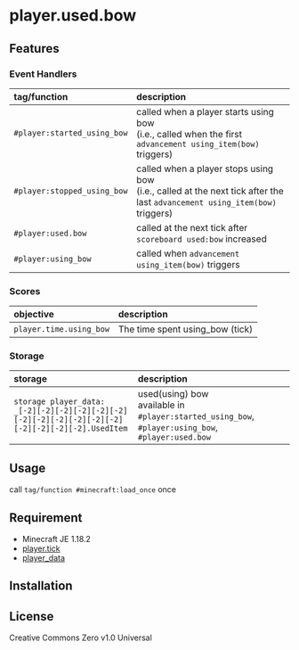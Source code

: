player.used.bow
==

## Features

### Event Handlers

|tag/function|description|
|:--|:--|
|`#player:started_using_bow`|called when a player starts using bow<br>(i.e., called when the first `advancement using_item(bow)` triggers)|
|`#player:stopped_using_bow`|called when a player stops using bow<br>(i.e., called at the next tick after the last `advancement using_item(bow)` triggers)|
|`#player:used.bow`|called at the next tick after `scoreboard used:bow` increased|
|`#player:using_bow`|called when `advancement using_item(bow)` triggers|

### Scores

|objective|description|
|:--|:--|
|`player.time.using_bow`|The time spent using_bow (tick)|

### Storage

|storage|description|
|:--|:--|
|`storage player_data: _[-2][-2][-2][-2][-2][-2][-2][-2][-2][-2][-2][-2][-2][-2][-2][-2].UsedItem`|used(using) bow<br>available in `#player:started_using_bow`, `#player:using_bow`, `#player:used.bow`|

## Usage

call `tag/function #minecraft:load_once` once

## Requirement

- Minecraft JE 1.18.2
- [player.tick](https://github.com/a-happin/player-datapacks/tree/master/01.player.tick)
- [player_data](https://github.com/a-happin/player-datapacks/tree/master/01.player_data)

## Installation

## License
Creative Commons Zero v1.0 Universal
